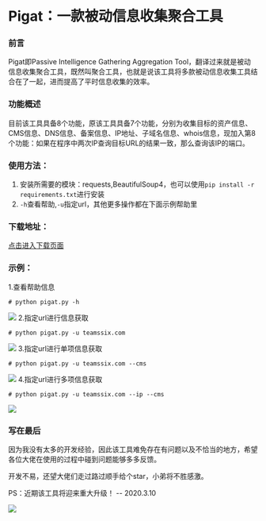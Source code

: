 # Pigat：一款被动信息收集聚合工具
### 前言
Pigat即Passive Intelligence Gathering Aggregation Tool，翻译过来就是被动信息收集聚合工具，既然叫聚合工具，也就是说该工具将多款被动信息收集工具结合在了一起，进而提高了平时信息收集的效率。
### 功能概述
目前该工具具备8个功能，原该工具具备7个功能，分别为收集目标的资产信息、CMS信息、DNS信息、备案信息、IP地址、子域名信息、whois信息，现加入第8个功能：如果在程序中两次IP查询目标URL的结果一致，那么查询该IP的端口。
### 使用方法：
1. 安装所需要的模块：requests,BeautifulSoup4，也可以使用`pip install -r requirements.txt`进行安装
1. `-h`查看帮助,`-u`指定url，其他更多操作都在下面示例帮助里
### 下载地址：
[点击进入下载页面](https://github.com/teamssix/pigat/releases)
### 示例：
1.查看帮助信息
```
# python pigat.py -h
```
![](https://teamssix.oss-cn-hangzhou.aliyuncs.com/pigat1.png)
2.指定url进行信息获取
```
# python pigat.py -u teamssix.com
```
![](https://teamssix.oss-cn-hangzhou.aliyuncs.com/pigat2.png)
3.指定url进行单项信息获取
```
# python pigat.py -u teamssix.com --cms
```
![](https://teamssix.oss-cn-hangzhou.aliyuncs.com/Snipaste_2019-11-27_14-50-01.png)
4.指定url进行多项信息获取
```
# python pigat.py -u teamssix.com --ip --cms
```
![](https://teamssix.oss-cn-hangzhou.aliyuncs.com/pigat5.png)

### 写在最后
因为我没有太多的开发经验，因此该工具难免存在有问题以及不恰当的地方，希望各位大佬在使用的过程中碰到问题能够多多反馈。

开发不易，还望大佬们走过路过顺手给个star，小弟将不胜感激。

PS：近期该工具将迎来重大升级！  -- 2020.3.10

![](https://teamssix.oss-cn-hangzhou.aliyuncs.com/TeamsSix_Subscription_Logo2.png)
